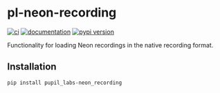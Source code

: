 # pl-neon-recording

[![ci](https://github.com/pupil-labs/pl-neon-recording/workflows/ci/badge.svg)](https://github.com/pupil-labs/pl-neon-recording/actions?query=workflow%3Aci)
[![documentation](https://img.shields.io/badge/docs-mkdocs-708FCC.svg?style=flat)](https://pupil-labs.github.io/pl-neon-recording/)
[![pypi version](https://img.shields.io/pypi/v/pupil_labs-neon_recording.svg)](https://pypi.org/project/pupil_labs-neon_recording/)

Functionality for loading Neon recordings in the native recording format.

## Installation

```bash
pip install pupil_labs-neon_recording
```

